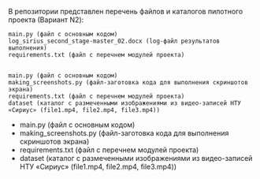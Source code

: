 В репозитории представлен перечень файлов и каталогов пилотного проекта (Вариант N2):
    
    main.py (файл с основным кодом)
    log_sirius_second_stage-master_02.docx (log-файл результатов выполнения)
    requirements.txt (файл с перечнем модулей проекта)    


    main.py (файл с основным кодом)
    making_screenshots.py (файл-заготовка кода для выполнения скриншотов экрана)
    requirements.txt (файл с перечнем модулей проекта)
    dataset (каталог с размеченными изображениями из видео-записей НТУ «Сириус» (file1.mp4, file2.mp4, file3.mp4))
- main.py (файл с основным кодом)
- making_screenshots.py (файл-заготовка кода для выполнения скриншотов экрана)
- requirements.txt (файл с перечнем модулей проекта)
- dataset (каталог с размеченными изображениями из видео-записей НТУ «Сириус» (file1.mp4, file2.mp4, file3.mp4))
